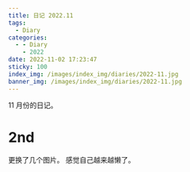 ```yaml
---
title: 日记 2022.11
tags:
  - Diary
categories:
  - - Diary
    - 2022
date: 2022-11-02 17:23:47
sticky: 100
index_img: /images/index_img/diaries/2022-11.jpg
banner_img: /images/index_img/diaries/2022-11.jpg
---
```


11 月份的日记。

<!--more-->

# 2nd

更换了几个图片。
感觉自己越来越懒了。
